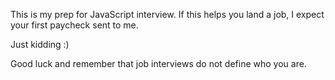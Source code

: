 This is my prep for JavaScript interview. 
If this helps you land a job, I expect your first paycheck sent to me. 

Just kidding :)

Good luck and remember that job interviews do not define who you are.
